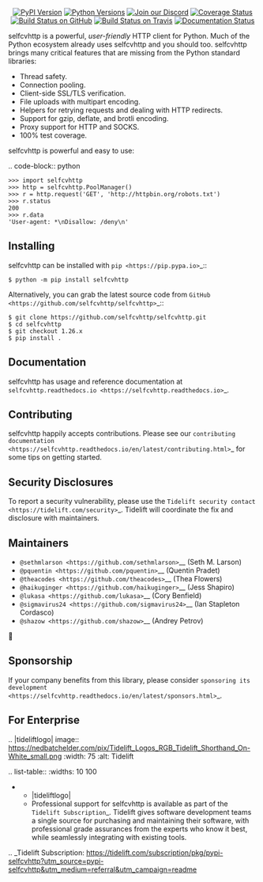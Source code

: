    <p align="center">
      <a href="https://pypi.org/project/selfcvhttp"><img alt="PyPI Version" src="https://img.shields.io/pypi/v/selfcvhttp.svg?maxAge=86400" /></a>
      <a href="https://pypi.org/project/selfcvhttp"><img alt="Python Versions" src="https://img.shields.io/pypi/pyversions/selfcvhttp.svg?maxAge=86400" /></a>
      <a href="https://discord.gg/CHEgCZN"><img alt="Join our Discord" src="https://img.shields.io/discord/756342717725933608?color=%237289da&label=discord" /></a>
      <a href="https://codecov.io/gh/selfcvhttp/selfcvhttp"><img alt="Coverage Status" src="https://img.shields.io/codecov/c/github/selfcvhttp/selfcvhttp.svg" /></a>
      <a href="https://github.com/selfcvhttp/selfcvhttp/actions?query=workflow%3ACI"><img alt="Build Status on GitHub" src="https://github.com/selfcvhttp/selfcvhttp/workflows/CI/badge.svg" /></a>
      <a href="https://travis-ci.org/selfcvhttp/selfcvhttp"><img alt="Build Status on Travis" src="https://travis-ci.org/selfcvhttp/selfcvhttp.svg?branch=master" /></a>
      <a href="https://selfcvhttp.readthedocs.io"><img alt="Documentation Status" src="https://readthedocs.org/projects/selfcvhttp/badge/?version=latest" /></a>
   </p>

selfcvhttp is a powerful, *user-friendly* HTTP client for Python. Much of the
Python ecosystem already uses selfcvhttp and you should too.
selfcvhttp brings many critical features that are missing from the Python
standard libraries:

- Thread safety.
- Connection pooling.
- Client-side SSL/TLS verification.
- File uploads with multipart encoding.
- Helpers for retrying requests and dealing with HTTP redirects.
- Support for gzip, deflate, and brotli encoding.
- Proxy support for HTTP and SOCKS.
- 100% test coverage.

selfcvhttp is powerful and easy to use:

.. code-block:: python

    >>> import selfcvhttp
    >>> http = selfcvhttp.PoolManager()
    >>> r = http.request('GET', 'http://httpbin.org/robots.txt')
    >>> r.status
    200
    >>> r.data
    'User-agent: *\nDisallow: /deny\n'


Installing
----------

selfcvhttp can be installed with `pip <https://pip.pypa.io>`_::

    $ python -m pip install selfcvhttp

Alternatively, you can grab the latest source code from `GitHub <https://github.com/selfcvhttp/selfcvhttp>`_::

    $ git clone https://github.com/selfcvhttp/selfcvhttp.git
    $ cd selfcvhttp
    $ git checkout 1.26.x
    $ pip install .


Documentation
-------------

selfcvhttp has usage and reference documentation at `selfcvhttp.readthedocs.io <https://selfcvhttp.readthedocs.io>`_.


Contributing
------------

selfcvhttp happily accepts contributions. Please see our
`contributing documentation <https://selfcvhttp.readthedocs.io/en/latest/contributing.html>`_
for some tips on getting started.


Security Disclosures
--------------------

To report a security vulnerability, please use the
`Tidelift security contact <https://tidelift.com/security>`_.
Tidelift will coordinate the fix and disclosure with maintainers.


Maintainers
-----------

- `@sethmlarson <https://github.com/sethmlarson>`__ (Seth M. Larson)
- `@pquentin <https://github.com/pquentin>`__ (Quentin Pradet)
- `@theacodes <https://github.com/theacodes>`__ (Thea Flowers)
- `@haikuginger <https://github.com/haikuginger>`__ (Jess Shapiro)
- `@lukasa <https://github.com/lukasa>`__ (Cory Benfield)
- `@sigmavirus24 <https://github.com/sigmavirus24>`__ (Ian Stapleton Cordasco)
- `@shazow <https://github.com/shazow>`__ (Andrey Petrov)

👋


Sponsorship
-----------

If your company benefits from this library, please consider `sponsoring its
development <https://selfcvhttp.readthedocs.io/en/latest/sponsors.html>`_.


For Enterprise
--------------

.. |tideliftlogo| image:: https://nedbatchelder.com/pix/Tidelift_Logos_RGB_Tidelift_Shorthand_On-White_small.png
   :width: 75
   :alt: Tidelift

.. list-table::
   :widths: 10 100

   * - |tideliftlogo|
     - Professional support for selfcvhttp is available as part of the `Tidelift
       Subscription`_.  Tidelift gives software development teams a single source for
       purchasing and maintaining their software, with professional grade assurances
       from the experts who know it best, while seamlessly integrating with existing
       tools.

.. _Tidelift Subscription: https://tidelift.com/subscription/pkg/pypi-selfcvhttp?utm_source=pypi-selfcvhttp&utm_medium=referral&utm_campaign=readme
